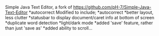 Simple Java Text Editor, a fork of https://github.com/pH-7/Simple-Java-Text-Editor
*autocorrect
  Modified to include;
    *autocorrect
    *better layout, less clutter
    *statusbar to display document/caret info at bottom of screen
    *duplicate word detection
    *light/dark mode
    *added 'save' feature, rather than just 'save as'
    *added ability to scroll...

